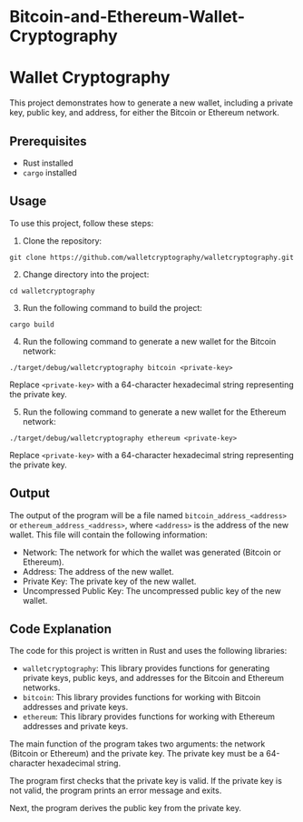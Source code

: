 # Bitcoin-and-Ethereum-Wallet-Cryptography
 # Wallet Cryptography

This project demonstrates how to generate a new wallet, including a private key, public key, and address, for either the Bitcoin or Ethereum network.

## Prerequisites

- Rust installed
- `cargo` installed

## Usage

To use this project, follow these steps:

1. Clone the repository:

```
git clone https://github.com/walletcryptography/walletcryptography.git
```

2. Change directory into the project:

```
cd walletcryptography
```

3. Run the following command to build the project:

```
cargo build
```

4. Run the following command to generate a new wallet for the Bitcoin network:

```
./target/debug/walletcryptography bitcoin <private-key>
```

Replace `<private-key>` with a 64-character hexadecimal string representing the private key.

5. Run the following command to generate a new wallet for the Ethereum network:

```
./target/debug/walletcryptography ethereum <private-key>
```

Replace `<private-key>` with a 64-character hexadecimal string representing the private key.

## Output

The output of the program will be a file named `bitcoin_address_<address>` or `ethereum_address_<address>`, where `<address>` is the address of the new wallet. This file will contain the following information:

- Network: The network for which the wallet was generated (Bitcoin or Ethereum).
- Address: The address of the new wallet.
- Private Key: The private key of the new wallet.
- Uncompressed Public Key: The uncompressed public key of the new wallet.

## Code Explanation

The code for this project is written in Rust and uses the following libraries:

- `walletcryptography`: This library provides functions for generating private keys, public keys, and addresses for the Bitcoin and Ethereum networks.
- `bitcoin`: This library provides functions for working with Bitcoin addresses and private keys.
- `ethereum`: This library provides functions for working with Ethereum addresses and private keys.

The main function of the program takes two arguments: the network (Bitcoin or Ethereum) and the private key. The private key must be a 64-character hexadecimal string.

The program first checks that the private key is valid. If the private key is not valid, the program prints an error message and exits.

Next, the program derives the public key from the private key.
